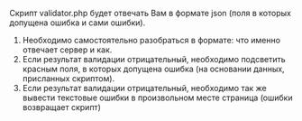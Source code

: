 Скрипт validator.php будет отвечать Вам в формате json (поля в которых допущена ошибка и сами ошибки).  
1) Необходимо самостоятельно разобраться в формате: что именно отвечает сервер и как. 
2) Если результат валидации отрицательный, необходимо подсветить красным поля, в которых допущена ошибка (на основании данных, присланных скриптом). 
3) Если результат валидации отрицательный, необходимо так же вывести текстовые ошибки в произвольном месте страница (ошибки возвращает скрипт)